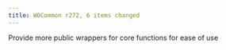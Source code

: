 ```yaml
---
title: WOCommon r272, 6 items changed
---
```


Provide more public wrappers for core functions for ease of use
